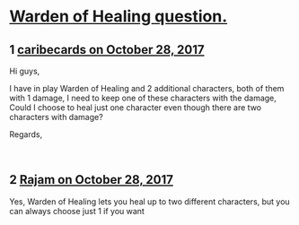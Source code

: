# [Warden of Healing question.](https://community.fantasyflightgames.com/topic/261993-warden-of-healing-question/)

## 1 [caribecards on October 28, 2017](https://community.fantasyflightgames.com/topic/261993-warden-of-healing-question/?do=findComment&comment=3052697)

Hi guys,

I have in play Warden of Healing and 2 additional characters, both of them with 1 damage, I need to keep one of these characters with the damage, Could I choose to heal just one character even though there are two characters with damage?

Regards,

 

## 2 [Rajam on October 28, 2017](https://community.fantasyflightgames.com/topic/261993-warden-of-healing-question/?do=findComment&comment=3052815)

Yes, Warden of Healing lets you heal up to two different characters, but you can always choose just 1 if you want

